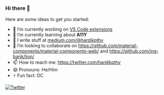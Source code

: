### Hi there 👋


Here are some ideas to get you started:

- 🔭 I’m currently working on [VS Code extensions](https://marketplace.visualstudio.com/publishers/hardikpthv) 
- 🌱 I’m currently learning about **A11Y**
- 📝 I write stuff at [medium.com/@hardikpthv](http://medium.com/@hardikpthv)
- 👯 I’m looking to collaborate on https://github.com/material-components/material-components-web/ and https://github.com/ing-bank/lion/
- 📫 How to reach me: https://twitter.com/hardikpthv
- 😄 Pronouns: He/Him
- ⚡ Fun fact: DC

[![Twitter](https://img.shields.io/twitter/url/https/twitter.com/hardikpthv.svg?style=social&label=Follow%20hardikpthv)](https://twitter.com/hardikpthv)

<!-- 
  - 🤔 I’m looking for help with ... 
  - 💬 Ask me about ... 
-->
